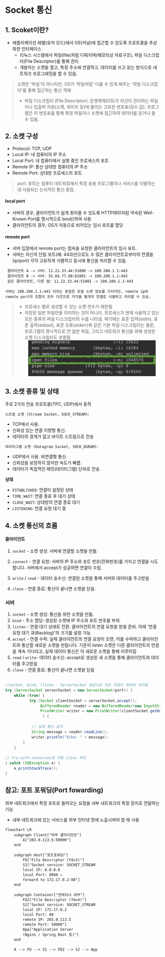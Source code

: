 # Socket 통신

## 1. Scoket이란?
- 애플리케이션 레벨(유저 모드)에서 OS(커널)에 접근할 수 있도록 프로토콜을 추상화한 인터페이스
    - 리눅스 시스템에서 파일(file)처럼 다뤄지며(메모리상 자료구조), 파일 디스크립터(File Descriptor)를 통해 관리
    - 개발자는 소켓을 열고, 특정 주소에 연결하고, 데이터를 쓰고 읽는 방식으로 네트워크 프로그래밍을 할 수 있음.
> 소켓은 '파일'이 아니지만, OS가 '파일처럼' 다룰 수 있게 해주는 '파일 디스크립터'를 통해 접근하는 통신 객체
> - 파일 디스크립터 (File Descriptor): 운영체제(OS)가 자신이 관리하는 파일이나 입출력 자원(소켓, 파이프 등)에 붙이는 고유한 번호표(정수 값). 프로그램은 이 번호표를 통해 특정 파일이나 소켓에 접근하여 데이터를 읽거나 쓸 수 있음.

## 2. 소켓 구성
- Protocol:  TCP, UDP
- Local IP: 내 컴퓨터의 IP 주소
- Local Port: 내 컴퓨터에서 실행 중인 프로세스의 포트
- Remote IP: 통신 상대방 컴퓨터의 IP 주소
- Remote Port: 상대방 프로세스의 포트
> port: 포트는 컴퓨터 네트워킹에서 특정 응용 프로그램이나 서비스를 식별하는 데 사용되는 논리적인 통신 종점.

#### local port
- 서버의 경우, 클라이언트가 쉽게 찾아올 수 있도록 HTTP(80)처럼 약속된 Well-Known Port를 명시적으로 bind()하여 사용
- 클라이언트의 경우, OS가 자동으로 비어있는 임시 포트를 할당

#### remote port
- 서버 입장에서 remote port는 접속을 요청한 클라이언트의 임시 포트.
- 서버는 자신의 단일 포트(예: 443)만으로도 수 많은 클라이언트로부터의 연결을(ip/port) 각각 고유하게 식별하고 동시에 통신을 처리할 수 있음.
```
 클라이언트 A -> 서버: 11.22.33.44:51000 -> 100.200.1.1:443
 클라이언트 B -> 서버: 55.66.77.88:62001 -> 100.200.1.1:443
 같은 클라이언트, 다른 탭: 11.22.33.44:51001 -> 100.200.1.1:443

서버는 100.200.1.1:443 이라는 동일한 로컬 소켓 정보를 가지지만, remote ip와 remote port의 조합이 모두 다르므로 각각을 별개의 연결로 식별하고 처리할 수 있슴.
```
> - 프로세스 별로 생성할 수 있는 소켓 갯수가 제한됨
> - 저장된 일반 파일만을 의미하는 것이 아니라, 프로세스가 현재 사용하고 있는 모든 종류의 파일 디스크립터의 수를 나타냄. 여기에는 표준 입력(stdin), 표준 출력(stdout), 표준 오류(stderr)와 같은 기본 파일 디스크립터는 물론, 프로그램이 명시적으로 연 일반 파일, 그리고 네트워크 통신을 위해 생성한 소켓 디스크립터도 포함됨
> ![alt text](image.png)



## 3. 소켓 종류 및 상태
주로 2가지 전송 프로토콜(TPC, UDP)에서 동작

`스트림 소켓 (Stream Socket, SOCK_STREAM)`: 
- TCP에서 사용. 
- 신뢰성 있는 연결 지향형 통신. 
- 데이터의 경계가 없고 바이트 스트림으로 전송

`데이터그램 소켓 (Datagram Socket, SOCK_DGRAM)`: 
- UDP에서 사용. 비연결형 통신. 
- 신뢰성을 보장하지 않지만 속도가 빠름.
- 데이터가 독립적인 패킷(데이터그램) 단위로 전송.

**상태**
- `ESTABLISHED`: 연결이 설정된 상태
- `TIME_WAIT`: 연결 종료 후 대기 상태
- `CLOSE_WAIT`: 상대방의 연결 종료 대기
- `LISTENING`: 연결 요청 대기 중


## 4. 소켓 통신의 흐름

#### 클라이언트
1. `socket` - 소켓 생성:
    서버에 연결할 소켓을 만듦.

2. `connect` - 연결 요청:
    서버의 IP 주소와 포트 번호(전화번호)를 가지고 연결을 시도합니다. 서버에서 accept가 성공하면 연결이 수립.

3. `write` / `read`  - 데이터 송수신:
    연결된 소켓을 통해 서버와 데이터를 주고받음

4. `close` - 연결 종료:
    통신이 끝나면 소켓을 닫음.

### 서버
1. `socket` - 소켓 생성:
통신을 위한 소켓을 만듦.
2. `bind` - 주소 할당:
    생성된 소켓에 IP 주소와 포트 번호를 부여.
3. `listen` - 연결 대기 상태로 전환:
    클라이언트의 연결 요청을 받을 준비. 이때 '연결 요청 대기 큐(Backlog)'의 크기를 설정 가능
4. `accept` - 연결 수락:
    실제 클라이언트의 연결 요청이 오면, 이를 수락하고 클라이언트와 통신할 새로운 소켓을 만듭니다. 기존의 listen 소켓은 다른 클라이언트의 연결을 계속 기다리고, 실제 데이터 통신은 이 새로운 소켓을 통해 이루어짐
5. `read` / `write`- 데이터 송수신:
    accept로 생성된 새 소켓을 통해 클라이언트와 데이터를 주고받음
6. `close` - 연결 종료:
    통신이 끝나면 소켓을 닫음
```java

//socket, bind, listen - ServerSocket 생성으로 모든 과정이 한번에 처리됨
try (ServerSocket serverSocket = new ServerSocket(port)) {
    while (true) {
           try (Socket clientSocket = serverSocket.accept();
                BufferedReader reader = new BufferedReader(new InputStreamReader(clientSocket.getInputStream()));
                PrintWriter writer = new PrintWriter(clientSocket.getOutputStream(), true)
                 ) {
            
            // 실제 통신 로직
            String message = reader.readLine();
            writer.println("Echo: " + message);
        }
    }

// try-with-resources로 자동 close 처리
} catch (IOException e) {
    e.printStackTrace();
}

```

## 참고: 포트 포워딩(Port fowarding)
외부 네트워크에서 특정 포트로 들어오는 요청을 내부 내트워크의 특정 장치로 전달하는 기능
- 내부 네트워크에 있는 서비스를 외부 인터넷 망에 노출시켜야 할 때 사용
```mermaid
flowchart LR
    subgraph Client["외부 클라이언트"]
        A["203.0.113.5:50000"]
    end

    subgraph Host["포트포워딩"]
        FD["File Descriptor (fd=3)"]
        S1["Socket service: SOCKET_STREAM
        local IP: 0.0.0.0
        local Port: 8080 → 
        forward to 172.17.0.2:80"]
    end

    subgraph Container["컨테이너 내부"]
        FD2["File Descriptor (fd=4)"]
        S2["Socket service: SOCKET_STREAM
        local IP: 172.17.0.2
        local Port: 80 
        remote IP: 203.0.113.5
        remote Port: 50000"]
        App["Application Server 
        (Nginx / Spring Boot 등)"]
    end

    A --> FD --> S1 --> FD2 --> S2 --> App
```
